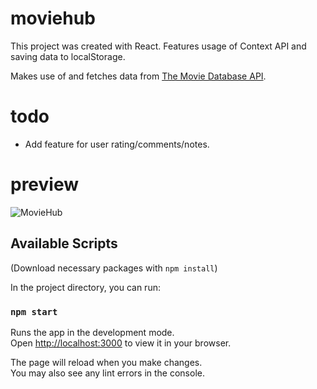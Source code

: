 # moviehub

This project was created with React. Features usage of Context API and saving data to localStorage.

Makes use of and fetches data from [The Movie Database API](https://www.themoviedb.org/).

# todo
- Add feature for user rating/comments/notes.

# preview
![MovieHub](https://user-images.githubusercontent.com/81380688/148657344-011bef8f-034d-4eb0-9dbc-3541f2153e69.png)

## Available Scripts
(Download necessary packages with `npm install`)

In the project directory, you can run:

### `npm start`

Runs the app in the development mode.\
Open [http://localhost:3000](http://localhost:3000) to view it in your browser.

The page will reload when you make changes.\
You may also see any lint errors in the console.

